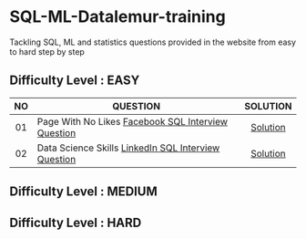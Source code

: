 # SQL-ML-Datalemur-training
Tackling SQL, ML and statistics questions provided in the website from easy to hard step by step

## Difficulty Level : EASY

| NO | QUESTION | SOLUTION |
|:------:|------------|:---------:|
| 01 | Page With No Likes [Facebook SQL Interview Question](https://datalemur.com/questions/sql-page-with-no-likes) | [Solution](easy-1.sql)
| 02 | Data Science Skills [LinkedIn SQL Interview Question]([https://datalemur.com/questions/sql-page-with-no-likes](https://datalemur.com/questions/matching-skills)) | [Solution](easy-1.sql)


## Difficulty Level : MEDIUM


## Difficulty Level : HARD
